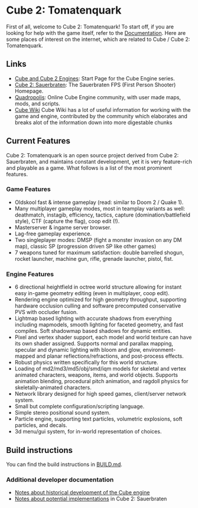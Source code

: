 # Cube 2: Tomatenquark

First of all, welcome to Cube 2: Tomatenquark! To start off, if you are looking for help with the game itself, refer to the [Documentation](https://tomatenquark.org). Here are some places of interest on the internet, which are related to Cube / Cube 2: Tomatenquark.

## Links

- [Cube and Cube 2 Engines](http://cubeengine.com/): Start Page for the Cube Engine series.
- [Cube 2: Sauerbraten](http://sauerbraten.org): The Sauerbraten FPS (First Person Shooter) Homepage.
- [Quadropolis](http://quadropolis.us/): Online Cube Engine community, with user made maps, mods, and scripts.
- [Cube Wiki](http://cubeengine.com/wiki/Main_Page) Cube Wiki has a lot of useful information for working with the game and engine, contributed by the community which elaborates and breaks alot of the information down into more digestable chunks

## Current Features

Cube 2: Tomatenquark is an open source project derived from Cube 2: Sauerbraten, and maintains constant development, yet it is very feature-rich and playable as a game. What follows is a list of the most prominent features.

### Game Features

- Oldskool fast & intense gameplay (read: similar to Doom 2 / Quake 1).
- Many multiplayer gameplay modes, most in teamplay variants as well: deathmatch, instagib, efficiency, tactics, capture (domination/battlefield style), CTF (capture the flag), coop edit (!).
- Masterserver & ingame server browser.
- Lag-free gameplay experience.
- Two singleplayer modes: DMSP (fight a monster invasion on any DM map), classic SP (progression driven SP like other games)
- 7 weapons tuned for maximum satisfaction: double barrelled shogun, rocket launcher, machine gun, rifle, grenade launcher, pistol, fist.

### Engine Features

- 6 directional heightfield in octree world structure allowing for instant easy in-game geometry editing (even in multiplayer, coop edit).
- Rendering engine optimized for high geometry throughput, supporting hardware occlusion culling and software precomputed conservative PVS with occluder fusion.
- Lightmap based lighting with accurate shadows from everything including mapmodels, smooth lighting for faceted geometry, and fast compiles. Soft shadowmap based shadows for dynamic entities.
- Pixel and vertex shader support, each model and world texture can have its own shader assigned. Supports normal and parallax mapping, specular and dynamic lighting with bloom and glow, environment-mapped and planar reflections/refractions, and post-process effects.
- Robust physics written specifically for this world structure.
- Loading of md2/md3/md5/obj/smd/iqm models for skeletal and vertex animated characters, weapons, items, and world objects. Supports animation blending, procedural pitch animation, and ragdoll physics for skeletally-animated characters.
- Network library designed for high speed games, client/server network system.
- Small but complete configuration/scripting language.
- Simple stereo positional sound system.
- Particle engine, supporting text particles, volumetric explosions, soft particles, and decals.
- 3d menu/gui system, for in-world representation of choices.

## Build instructions

You can find the build instructions in [BUILD.md](./BUILD.md).

### Additional developer documentation

- [Notes about historical development of the Cube engine](http://svn.code.sf.net/p/sauerbraten/code/docs/dev/readme_developer.txt)
- [Notes about potential implementations](http://svn.code.sf.net/p/sauerbraten/code/docs/dev/wikistuff.html) in Cube 2: Sauerbraten
